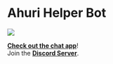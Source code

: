# Ahuri Helper Bot
<img src="https://img.shields.io/badge/license-MIT-green">

**[Check out the chat app](http://18.169.99.65/)**!
<br>
Join the **[Discord Server](https://discord.gg/VgFuy4aw3q)**.